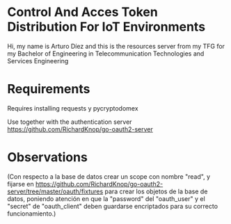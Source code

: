 # Control And Acces Token Distribution For IoT Environments
Hi, my name is Arturo Díez and this is the resources server from my TFG for my Bachelor of Engineering in Telecommunication Technologies and Services Engineering

# Requirements
Requires installing requests y pycryptodomex

Use together with the authentication server https://github.com/RichardKnop/go-oauth2-server

# Observations
(Con respecto a la base de datos crear un scope con nombre "read", y fijarse en https://github.com/RichardKnop/go-oauth2-server/tree/master/oauth/fixtures para crear los objetos de la base de datos, poniendo atención en que la "password" del "oauth_user" y el "secret" de "oauth_client" deben guardarse encriptados para su correcto funcionamiento.)
